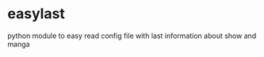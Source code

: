 easylast
========

python module to easy read config file with last information about show and manga